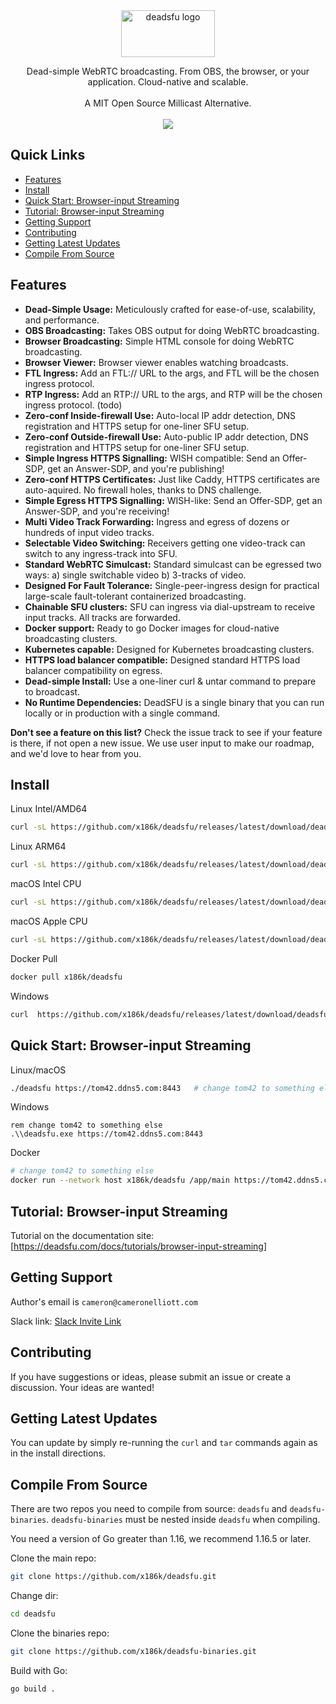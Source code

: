  
 <!-- model:  https://github.com/typesense/typesense -->


<div align="center">
<img src="https://raw.githubusercontent.com/x186k/deadsfu/main/logotitle.svg" alt="deadsfu logo" width="150" height="75"/>

Dead-simple WebRTC broadcasting.  From OBS, the browser, or your application. Cloud-native and scalable. 
</br></br>
A MIT Open Source Millicast Alternative.
</br></br>
<a href="https://join.slack.com/t/deadsfu/shared_invite/zt-sv23oa10-XFFYoJHPty8BtuCmBthH_A" rel="nofollow">
<img src="https://img.shields.io/badge/slack%20community-join-d90368" data-canonical-src="https://img.shields.io/badge/slack%20community-join-d90368" style="max-width:100%;"></a>
</div>

## Quick Links  <!-- omit in toc -->

- [Features](#features)
- [Install](#install)
- [Quick Start: Browser-input Streaming](#quick-start-browser-input-streaming)
- [Tutorial: Browser-input Streaming](#tutorial-browser-input-streaming)
- [Getting Support](#getting-support)
- [Contributing](#contributing)
- [Getting Latest Updates](#getting-latest-updates)
- [Compile From Source](#compile-from-source)

<!--
todo
- [Benchmarks](#benchmarks)
-  
-  - [Who's using this](#whos-using-this)
- - [API Documentation](#api-documentation)
- [API Clients](#api-clients)
- [Search UI Components](#search-ui-components)
-->

## Features

- **Dead-Simple Usage:** Meticulously crafted for ease-of-use, scalability, and performance.
- **OBS Broadcasting:** Takes OBS output for doing WebRTC broadcasting.
- **Browser Broadcasting:** Simple HTML console for doing WebRTC broadcasting.
- **Browser Viewer:** Browser viewer enables watching broadcasts.
- **FTL Ingress:** Add an FTL:// URL to the args, and FTL will be the chosen ingress protocol.
- **RTP Ingress:** Add an RTP:// URL to the args, and RTP will be the chosen ingress protocol. (todo)
- **Zero-conf Inside-firewall Use:** Auto-local IP addr detection, DNS registration and HTTPS setup for one-liner SFU setup.
- **Zero-conf Outside-firewall Use:** Auto-public IP addr detection, DNS registration and HTTPS setup for one-liner SFU setup.
- **Simple Ingress HTTPS Signalling:** WISH compatible: Send an Offer-SDP, get an Answer-SDP, and you're publishing!
- **Zero-conf HTTPS Certificates:** Just like Caddy, HTTPS certificates are auto-aquired. No firewall holes, thanks to DNS challenge.
- **Simple Egress HTTPS Signalling:** WISH-like: Send an Offer-SDP, get an Answer-SDP, and you're receiving!
- **Multi Video Track Forwarding:** Ingress and egress of dozens or hundreds of input video tracks.
- **Selectable Video Switching:** Receivers getting one video-track can switch to any ingress-track into SFU.
- **Standard WebRTC Simulcast:** Standard simulcast can be egressed two ways: a) single switchable video b) 3-tracks of video.
- **Designed For Fault Tolerance:** Single-peer-ingress design for practical large-scale fault-tolerant containerized broadcasting.
- **Chainable SFU clusters:** SFU can ingress via dial-upstream to receive input tracks. All tracks are forwarded.
- **Docker support:** Ready to go Docker images for cloud-native broadcasting clusters.
- **Kubernetes capable:** Designed for Kubernetes broadcasting clusters.
- **HTTPS load balancer compatible:** Designed standard HTTPS load balancer compatibility on egress.
- **Dead-simple Install:** Use a one-liner curl & untar command to prepare to broadcast.
- **No Runtime Dependencies:** DeadSFU is a single binary that you can run locally or in production with a single command.

**Don't see a feature on this list?** Check the issue track to see if your feature is there, if not open a new issue. We use user input to make our roadmap, and we'd love to hear from you.
<!--
- **⚡ Blazing Fast:** Built in C++. Meticulously architected from the ground-up for low-latency (<50ms) instant searches.
- **⚡ Kubernetes Fast:** Built in C++. Meticulously architected from the ground-up for low-latency (<50ms) instant searches.
-->

## Install

Linux Intel/AMD64
```bash
curl -sL https://github.com/x186k/deadsfu/releases/latest/download/deadsfu-linux-amd64.tar.gz | tar xvz
```
Linux ARM64
```bash
curl -sL https://github.com/x186k/deadsfu/releases/latest/download/deadsfu-linux-arm64.tar.gz | tar xvz
```
macOS Intel CPU
```bash
curl -sL https://github.com/x186k/deadsfu/releases/latest/download/deadsfu-darwin-amd64.tar.gz | tar xvz
```
macOS Apple CPU
```bash
curl -sL https://github.com/x186k/deadsfu/releases/latest/download/deadsfu-darwin-arm64.tar.gz | tar xvz
```
Docker Pull
```bash
docker pull x186k/deadsfu
```
Windows
```bash
curl  https://github.com/x186k/deadsfu/releases/latest/download/deadsfu-windows-amd64.zip -sLo tmp && tar -xvf tmp && del tmp
```

## Quick Start: Browser-input Streaming

Linux/macOS
```bash
./deadsfu https://tom42.ddns5.com:8443   # change tom42 to something else
```
Windows
```
rem change tom42 to something else
.\\deadsfu.exe https://tom42.ddns5.com:8443
```
Docker
```bash
# change tom42 to something else
docker run --network host x186k/deadsfu /app/main https://tom42.ddns5.com:8443
```

<!-- ## Quick Start: OBS Streaming -->

## Tutorial: Browser-input Streaming

Tutorial on the documentation site: [https://deadsfu.com/docs/tutorials/browser-input-streaming]

<!-- ## Tutorial: OBS-in Streaming -->

<!-- ## FAQ -->

## Getting Support

Author's email is `cameron@cameronelliott.com`

Slack link: [Slack Invite Link](https://join.slack.com/t/deadsfu/shared_invite/zt-sv23oa10-XFFYoJHPty8BtuCmBthH_A)

## Contributing

If you have suggestions or ideas, please submit an issue or create a discussion. Your ideas are wanted!

## Getting Latest Updates

You can update by simply re-running the `curl` and `tar` commands again as in the install directions.

## Compile From Source

There are two repos you need to compile from source: `deadsfu` and `deadsfu-binaries`.
`deadsfu-binaries` must be nested inside `deadsfu` when compiling.

You need a version of Go greater than 1.16, we recommend 1.16.5 or later.

Clone the main repo:
```bash
git clone https://github.com/x186k/deadsfu.git
```
Change dir:
```bash
cd deadsfu
```

Clone the binaries repo:
```bash
git clone https://github.com/x186k/deadsfu-binaries.git
```

Build with Go:
```bash
go build .
```





